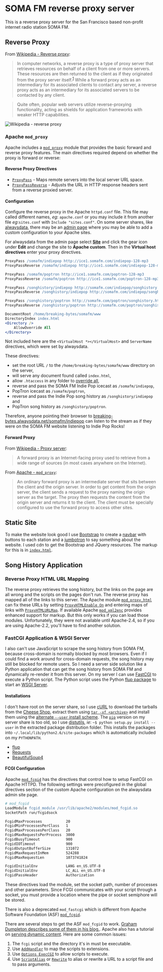 # SOMA FM reverse proxy server

This is a reverse proxy server for the San Francisco based non-profit internet radio station SOMA FM.

## Reverse Proxy

From [Wikipedia - Reverse proxy](https://en.wikipedia.org/wiki/Reverse_proxy):

>In computer networks, a reverse proxy is a type of proxy server that retrieves resources on behalf of a client from one or more
servers. These resources are then returned to the client as if they originated from the proxy server itself.<sup>[1][1]</sup> While a forward proxy
acts as an intermediary for its associated clients to contact any server, a reverse proxy acts as an intermediary for its associated
servers to be contacted by any client.

>Quite often, popular web servers utilize reverse-proxying functionality, acting as shields for application frameworks with weaker
HTTP capabilities.

[1]: http://httpd.apache.org/docs/current/mod/mod_proxy.html#forwardreverse

![Wikipedia - reverse proxy](https://upload.wikimedia.org/wikipedia/commons/6/67/Reverse_proxy_h2g2bob.svg)

### Apache `mod_proxy`

Apache includes a [`mod_proxy`](https://httpd.apache.org/docs/current/mod/mod_proxy.html) module that provides the basic forward
and reverse proxy features. The main directives required depend on whether the proxy is forward or reverse:

#### Reverse Proxy Directives

* [`ProxyPass`](https://httpd.apache.org/docs/trunk/mod/mod_proxy.html#proxypass) - Maps remote servers into the local server URL
space.
* [`ProxyPassReverse`](https://httpd.apache.org/docs/trunk/mod/mod_proxy.html#proxypassreverse) - Adjusts the URL in HTTP response
headers sent from a reverse proxied server.

#### Configuration

Configure the reverse proxy in the Apache `httpd.conf` file. This file may called different names, _eg_: `apache.conf` or you may
include it from another file _eg_:`sites.conf` with `Include "sites.conf"`. On some server shares, like
[alwaysdata](https://www.alwaysdata.com/en/), there may be an [admin page](https://admin.alwaysdata.com/) where you may be able to
add a custom configuration to your Apache sites.

For alwaysdata from the admin page select [**Site**](https://admin.alwaysdata.com/site/) and click the gear icon under **Edit** and
change the site to **Apache custom**. Then in the **Virtual host directives** enter your proxy directives.

```apache
ProxyPass /somafm/indiepop http://ice1.somafm.com/indiepop-128-mp3
ProxyPassReverse /somafm/indiepop http://ice1.somafm.com/indiepop-128-mp3

ProxyPass /somafm/poptron http://ice1.somafm.com/poptron-128-mp3
ProxyPassReverse /somafm/poptron http://ice1.somafm.com/poptron-128-mp3

ProxyPass /songhistory/indiepop http://somafm.com/indiepop/songhistory.html
ProxyPassReverse /songhistory/indiepop http://somafm.com/indiepop/songhistory.html

ProxyPass /songhistory/poptron http://somafm.com/poptron/songhistory.html
ProxyPassReverse /songhistory/poptron http://somafm.com/poptron/songhistory.html

DocumentRoot /home/breaking-bytes/somafm/www
DirectoryIndex index.html
<Directory />
    AllowOverride All
</Directory>
```

Not included here are the `<VirtualHost *></VirtualHost>` and `ServerName` directives, which were set by alwaysdata.

These directives:

* set the root URL `/` to the `/home/breaking-bytes/somafm/www` directory on the server,
* will serve any document found called `index.html`,
* allow `.htaccess` in any folder to [override all](https://httpd.apache.org/docs/current/mod/core.html#allowoverride),
* reverse and pass the SOMA FM Indie Pop icecast as `/somafm/indiepop`,
* PopTron icecast as `/somafm/poptron`,
* reverse and pass the Indie Pop song history as `/songhistory/indiepop` and
* PopTron song history as `/songhistory/poptron`.

Therefore, anyone pointing their browser to
[breaking-bytes.alwaysdata.net/somafm/indiepop](http://breaking-bytes.alwaysdata.net/somafm/indiepop) can listen to the stream
as if they were on the SOMA FM website listening to Indie Pop Rocks!

#### Forward Proxy

From [Wikipedia - Proxy server](https://en.wikipedia.org/wiki/Proxy_server):

>A forward proxy is an Internet-facing proxy used to retrieve from a wide range of sources (in most cases anywhere on the Internet).

From [Apache - `mod_proxy`](https://httpd.apache.org/docs/current/mod/mod_proxy.html):

>An ordinary forward proxy is an intermediate server that sits between the client and the origin server. In order to get content from
the origin server, the client sends a request to the proxy naming the origin server as the target. The proxy then requests the content
from the origin server and returns it to the client. The client must be specially configured to use the forward proxy to access other
sites.

## Static Site

To make the website look good I use [Bootstrap](http://getbootstrap.com/) to create a
[navbar](http://getbootstrap.com/components/#navbar) with buttons to each station and a
[jumbotron](http://getbootstrap.com/components/#jumbotron) to say something about the website. I used cdn to get the Bootstrap
and JQuery resources. The markup for this is in [`index.html`](./www/index.html).

## Song History Application

### Reverse Proxy HTML URL Mapping

The reverse proxy retrieves the song history, but the links on the page are all wrong and the scripts on the pages don't run. The reverse proxy has mapped all of the links to this server. The Apache module
[`mod_proxy_html`](https://httpd.apache.org/docs/current/mod/mod_proxy_html.html) can fix these URLs by setting
[`ProxyHTMLEnable On`](https://httpd.apache.org/docs/current/mod/mod_proxy_html.html#proxyhtmlenable) and entering maps of links with
[`ProxyHTMLURLMap`](https://httpd.apache.org/docs/current/mod/mod_proxy_html.html#proxyhtmlurlmap). If available Apache
[`mod_xml2enc`](https://httpd.apache.org/docs/current/mod/mod_xml2enc.html) provides enhanced support for markup. But this only works
if you can load those modules. Unfortunately, they were not available until Apache-2.4, so if you are using Apache-2.2, you'll have
to find another solution.

### FastCGI Application & WSGI Server

I also can't use JavaScript to scrape the song history from SOMA FM, because cross-domain is normally blocked by most browsers.
Even if I could find a work around for cross-domain requests, the song history may still be blocked for remote users. So I need
a server side solution like a Python application that can get the song history from SOMA FM and dynamically re-render it from
this server. On my server I can use [FastCGI](https://en.wikipedia.org/wiki/FastCGI) to execute a Python script. The Python script
uses the Python [flup package](https://www.saddi.com/software/flup/) to start an
[WSGI Server](https://en.wikipedia.org/wiki/Web_Server_Gateway_Interface).

#### Installations

I don't have root on the server share, so I use [cURL](https://curl.haxx.se/) to download the tarballs from the
[Cheese Shop](https://pypi.python.org/pypi), extract them using [`tar -xf <archive>`](https://www.gnu.org/software/tar/)
and install them using the
[alternate `--user` install scheme](https://docs.python.org/2/install/#alternate-installation-the-user-scheme). The
[`pip`](https://pip.pypa.io/en/stable/) version on my server share is too old, so I use
[distutils](https://docs.python.org/2.7/library/distutils.html), _ie_: `~$ python setup.py install --user` in the extracted
package distribution folder. This installs the packages into `~/.local/lib/python2.6/site-packages` which is automatically
included on my `PYTHONPATH`.

* [flup](https://pypi.python.org/pypi/flup/1.0.2)
* [Requests](https://pypi.python.org/pypi/requests)
* [BeautifulSoup4](https://pypi.python.org/pypi/beautifulsoup4)

#### FCGI Configuration

Apache [`mod_fcgid`](http://httpd.apache.org/mod_fcgid/mod/mod_fcgid.html) has the directives that control how to setup FastCGI
on Apache HTTPD. The following settings were precofigured in the global directives section of the custom Apache configuration on
the alwaysdata admin site page.

```apache
# mod_fcgid
LoadModule fcgid_module /usr/lib/apache2/modules/mod_fcgid.so
SocketPath run/fcgidsock

FcgidMaxProcesses           20
FcgidMinProcessesPerClass   1
FcgidMaxProcessesPerClass   20
FcgidMaxRequestsPerProcess  3000
FcgidBusyTimeout            900
FcgidIOTimeout              900
FcgidOutputBufferSize       131072
FcgidMaxRequestInMem        524288
FcgidMaxRequestLen          1073741824

FcgidInitialEnv             LANG en_US.UTF-8
FcgidInitialEnv             LC_ALL en_US.UTF-8
FcgidPassHeader             Authorization
```

These directives load the module, set the socket path, number of processes and other parameters. Since FCGI communicates with your script through a socket, you must provide a location where the pipe or socket semiphore will be stored.

There is also a deprecated `mod_fastcgi` which is different from Apache Software Foundation (ASF) [`mod_fcgid`](https://httpd.apache.org/mod_fcgid/).

There are several steps to get the ASF `mod_fcgid` to work. [Graham Dumpleton describes some of them in his blog.](http://blog.dscpl.com.au/2011/09/why-is-wsgi-deployment-under-fastcgi-so.html). Apache also has a tutorial on [serving dynamic content](http://httpd.apache.org/docs/current/howto/cgi.html). Here are some common issues:

1. The `fcgi` script and the directory it's in must be executable.
2. Use [`AddHandler`](https://httpd.apache.org/docs/current/mod/mod_mime.html#addhandler) to map the scripts to extensions.
3. Use [`Options ExecCGI`](https://httpd.apache.org/docs/2.4/mod/core.html#Options) to allow scripts to execute.
4. Use [`ScriptAlias`](https://httpd.apache.org/docs/current/mod/mod_alias.html#scriptalias) or [`Rewrite`](http://httpd.apache.org/docs/current/mod/mod_rewrite.html) to alias or rewrite a URL to a script file and to pass arguments.




